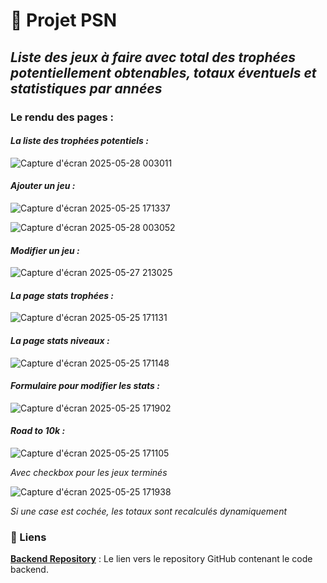 # 🚀 Projet PSN

## _Liste des jeux à faire avec total des trophées potentiellement obtenables, totaux éventuels et statistiques par années_

### Le rendu des pages : 

#### _La liste des trophées potentiels :_

![Capture d'écran 2025-05-28 003011](https://github.com/user-attachments/assets/2b594c6d-09e3-466d-a72b-39636ae602b2)

#### _Ajouter un jeu :_

![Capture d'écran 2025-05-25 171337](https://github.com/user-attachments/assets/4a417986-b8dd-4512-95c5-dee955a01cdc)

![Capture d'écran 2025-05-28 003052](https://github.com/user-attachments/assets/c6088c76-17b5-4cb7-96bd-27d293a4178e)

#### _Modifier un jeu :_

![Capture d'écran 2025-05-27 213025](https://github.com/user-attachments/assets/619d80e6-dd81-4062-9723-ddbc763747f2)

#### _La page stats trophées :_

![Capture d'écran 2025-05-25 171131](https://github.com/user-attachments/assets/90d24146-12a7-423e-a672-4d044a35e926)

#### _La page stats niveaux :_

![Capture d'écran 2025-05-25 171148](https://github.com/user-attachments/assets/77fe866b-a201-48f3-8630-bd87333e8045)

#### _Formulaire pour modifier les stats :_

![Capture d'écran 2025-05-25 171902](https://github.com/user-attachments/assets/084feaaa-6062-4457-a3bb-30a9ea825b18)

#### _Road to 10k :_

![Capture d'écran 2025-05-25 171105](https://github.com/user-attachments/assets/3dbbf790-067c-4e42-9524-68a433d1660e)

_Avec checkbox pour les jeux terminés_

![Capture d'écran 2025-05-25 171938](https://github.com/user-attachments/assets/ed3e596c-e492-43b2-93b4-b4c77896954a)

_Si une case est cochée, les totaux sont recalculés dynamiquement_

### 🔗 Liens

**[Backend Repository](https://github.com/cedric-chimot/psn-back)** : Le lien vers le repository GitHub contenant le code backend.
